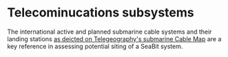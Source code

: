 # Telecominucations subsystems
The international active and planned submarine cable systems and their landing stations [as deicted on Telegeography's submarine Cable Map](https://github.com/telegeography/www.submarinecablemap.com) are a key reference in assessing potential siting of a SeaBit system.
